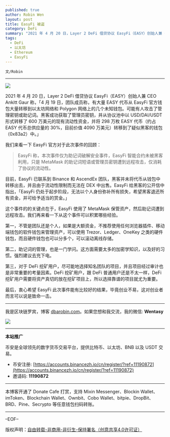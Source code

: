 ```yaml
---
published: true
author: Robin Wen
layout: post
title: EasyFi 被盗
category: DeFi
summary: "2021 年 4 月 20 日，Layer 2 DeFi 借贷协议 EasyFi（EASY）创始人兼 CEO Ankitt Gaur 称，「4 月 19 日，团队成员称，有大量 EASY 代币从 EasyFi 官方钱包大量转移到以太坊网络和 Polygon 网络上的几个未知钱包。可能有人攻击了管理密钥或助记词。黑客成功获取了管理员密钥，并从协议池中以 USD/DAI/USDT 形式转移了 600 万美元的现有流动性资金，并将 298 万枚 EASY 代币（约占 EASY 代币总供应量的 30%，目前价值 4090 万美元）转移到了疑似黑客的钱包（0x83a2）中。」最后，衷心希望 EasyFi 此次事件能有比较好的结果，毕竟创业不易，这对创业者而言可以说是致命一击。"
tags:
  - DeFi
  - 以太坊
  - Ethereum
  - EasyFi
---
```


`文/Robin`

***

![](https://cdn.dbarobin.com/ie19086.png)

2021 年 4 月 20 日，Layer 2 DeFi 借贷协议 EasyFi（EASY）创始人兼 CEO Ankitt Gaur 称，「4 月 19 日，团队成员称，有大量 EASY 代币从 EasyFi 官方钱包大量转移到以太坊网络和 Polygon 网络上的几个未知钱包。可能有人攻击了管理密钥或助记词。黑客成功获取了管理员密钥，并从协议池中以 USD/DAI/USDT 形式转移了 600 万美元的现有流动性资金，并将 298 万枚 EASY 代币（约占 EASY 代币总供应量的 30%，目前价值 4090 万美元）转移到了疑似黑客的钱包（0x83a2）中。」

我们来看一下 EasyFi 官方对于此次事件的回顾：

> EasyFi 称，本次事件仅为助记词破解安全事件，EasyFi 智能合约未被黑客利用，只是 MetaMask 的助记词短语或管理员密钥遭到远程攻击，仅消耗了协议的流动性。

目前，EasyFi 已联系到 Binance 和 AscendEx 团队，黑客并未将代币从钱包中转移出去，并且由于流动性限制而无法在 DEX 中出售。EasyFi 给黑客的公开信中指出，「EasyFi 仍处于起步阶段，无法以个人身份弥补所有损失，希望黑客退还所有资金，并可给予适当的赏金。」

这个事件的的关键点在于，EasyFi 使用了 MetaMask 保管资产，然后助记词遭到远程攻击。我们再来看一下从这个事件可以积累哪些经验。

第一，不管是团队还是个人，如果是大额资金，不推荐使用任何浏览器插件、移动端钱包的软件钱包来管理资产，可以使用 Trezor、Ledger、OneKey 之类的硬件钱包，而且硬件钱包也可以分多个，可以滚动离线存储。

第二，助记词的管理，也是一门学问。这方面需要太多的加密学知识，以及好的习惯。强烈建议去充下电。

第三，对于 DeFi 挖矿用户，尽可能地选择知名团队的项目，并且项目经过审计也是非常重要的考量因素。DeFi 挖矿用户，跟 DeFi 普通用户还是不太一样，DeFi 挖矿用户需要将资产真切的放在挖矿项目上，所以选择靠谱的项目就尤为重要。

最后，衷心希望 EasyFi 此次事件能有比较好的结果，毕竟创业不易，这对创业者而言可以说是致命一击。

***

我是区块链罗宾，博客 [dbarobin.com](https://dbarobin.com/)。如果您想和我交流，我的微信: **Wentasy**

![](https://cdn.dbarobin.com/v4yywe2.png)

***

**本站推广**

币安是全球领先的数字货币交易平台，提供比特币、以太坊、BNB 以及 USDT 交易。

* 币安注册: [https://accounts.binancezh.io/cn/register/?ref=11190872](https://accounts.binancezh.io/cn/register/?ref=11190872)
* 邀请码: **11190872**

***

本博客开通了 Donate Cafe 打赏，支持 Mixin Messenger、Blockin Wallet、imToken、Blockchain Wallet、Ownbit、Cobo Wallet、bitpie、DropBit、BRD、Pine、Secrypto 等任意钱包扫码转账。

<center>
    <div class="--donate-button"
         data-button-id="f8b9df0d-af9a-460d-8258-d3f435445075"
    ></div>
</center>

***

–EOF–

版权声明：[自由转载-非商用-非衍生-保持署名（创意共享4.0许可证）](http://creativecommons.org/licenses/by-nc-nd/4.0/deed.zh)